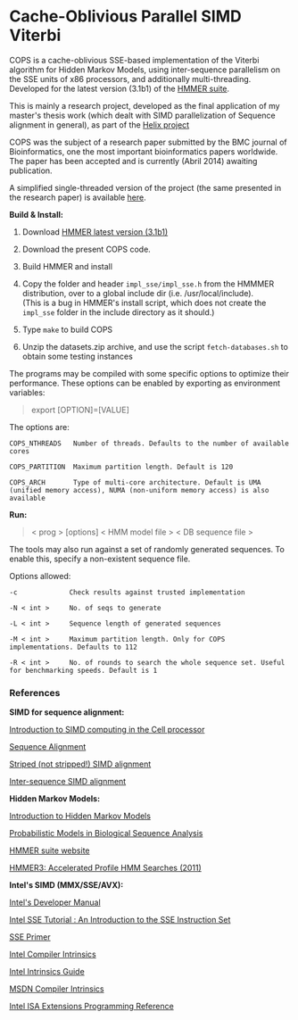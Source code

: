 Cache-Oblivious Parallel SIMD Viterbi
=====================================

COPS is a cache-oblivious SSE-based implementation of the Viterbi algorithm for Hidden Markov Models, using inter-sequence parallelism on the SSE units of x86 processors, and additionally multi-threading. Developed for the latest version (3.1b1) of the [HMMER suite](http://hmmer.janelia.org).

This is mainly a research project, developed as the final application of my master's thesis work (which dealt with SIMD parallelization of Sequence alignment in general), as part of the [Helix project](http://sips.inesc-id.pt/~helix)

COPS was the subject of a research paper submitted by the BMC journal of Bioinformatics, one the most important bioinformatics papers worldwide. The paper has been accepted and is currently (Abril 2014) awaiting publication.

A simplified single-threaded version of the project (the same presented in the research paper) is available [here](https://kdbio.inesc-id.pt/~lsr/COPS/#home).



**Build & Install:**

1) Download [HMMER latest version (3.1b1)](http://selab.janelia.org/software/hmmer3/3.1b1/hmmer-3.1b1-linux-intel-ia32.tar.gz)

2) Download the present COPS code.

3) Build HMMER and install

4) Copy the folder and header `impl_sse/impl_sse.h` from the HMMMER distribution, over to a global include dir (i.e. /usr/local/include).   
(This is a bug in HMMER's install script, which does not create the `impl_sse` folder in the include directory as it should.)

5) Type `make` to build COPS

6) Unzip the datasets.zip archive, and use the script `fetch-databases.sh` to obtain some testing instances


The programs may be compiled with some specific options to optimize their performance. These options can be enabled by exporting as environment variables:

   >export [OPTION]=[VALUE]
    
The options are:

	COPS_NTHREADS   Number of threads. Defaults to the number of available cores   
   
	COPS_PARTITION  Maximum partition length. Default is 120

	COPS_ARCH       Type of multi-core architecture. Default is UMA (unified memory access), NUMA (non-uniform memory access) is also available



**Run:**

> < prog >  [options]  < HMM model file >  < DB sequence file >

The tools may also run against a set of randomly generated sequences. To enable this, specify a non-existent sequence file.

Options allowed:

    -c             Check results against trusted implementation

    -N < int >     No. of seqs to generate

    -L < int >     Sequence length of generated sequences

    -M < int >     Maximum partition length. Only for COPS implementations. Defaults to 112

    -R < int >     No. of rounds to search the whole sequence set. Useful for benchmarking speeds. Default is 1



### References


**SIMD for sequence alignment:**

[Introduction to SIMD computing in the Cell processor](https://www.kernel.org/pub/linux/kernel/people/geoff/cell/ps3-linux-docs/CellProgrammingTutorial/BasicsOfSIMDProgramming.html)

[Sequence Alignment](https://en.wikipedia.org/wiki/Sequence_alignment)

[Striped (not stripped!) SIMD alignment](http://bioinformatics.oxfordjournals.org/content/23/2/156.abstract)

[Inter-sequence SIMD alignment](http://dna.uio.no/swipe)


**Hidden Markov Models:**

[Introduction to Hidden Markov Models](https://en.wikipedia.org/wiki/Hidden_Markov_model)

[Probabilistic Models in Biological Sequence Analysis](http://selab.janelia.org/cupbook.html)

[HMMER suite website](http://hmmer.janelia.org)

[HMMER3: Accelerated Profile HMM Searches (2011)](http://www.ploscompbiol.org/article/info%3Adoi%2F10.1371%2Fjournal.pcbi.1002195)



**Intel's SIMD (MMX/SSE/AVX):**

[Intel's Developer Manual](http://www.intel.com/content/www/us/en/processors/architectures-software-developer-manuals.html)

[Intel SSE Tutorial : An Introduction to the SSE Instruction Set](http://neilkemp.us/src/sse_tutorial/sse_tutorial.html)

[SSE Primer](http://tommesani.com/index.php/component/content/article/2-simd/35-sse-primer.html)

[Intel Compiler Intrinsics](https://software.intel.com/sites/products/documentation/doclib/iss/2013/compiler/cpp-lin/index.htm#GUID-7478B278-2240-44D8-B396-1DC508E3656E.htm)

[Intel Intrinsics Guide](https://software.intel.com/sites/landingpage/IntrinsicsGuide)


[MSDN Compiler Intrinsics](http://msdn.microsoft.com/en-us/library/26td21ds%28v=vs.100%29.aspx)

[Intel ISA Extensions Programming Reference](https://software.intel.com/sites/default/files/managed/68/8b/319433-019.pdf)


